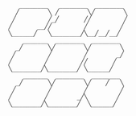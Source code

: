 ```
   ________   ________  ________ 
  ╱        ╲ ╱        ╲╱        ╲
 ╱         ╱_╱       ╱╱         ╱
╱       __╱╱         ╱         ╱ 
╲______╱   ╲________╱╲__╱__╱__╱  
    _______  ________  ________  
  _╱       ╲╱        ╲╱        ╲ 
 ╱         ╱         ╱        _╱ 
╱         ╱         ╱╱       ╱   
╲________╱╲________╱ ╲______╱    
    _______  ________  ________  
  _╱       ╲╱        ╲╱    ╱   ╲ 
 ╱         ╱         ╱         ╱ 
╱         ╱        _╱╲        ╱  
╲________╱╲________╱  ╲______╱   
```

<!--
**pimdewit/pimdewit** is a ✨ _special_ ✨ repository because its `README.md` (this file) appears on your GitHub profile.

Here are some ideas to get you started:

- 🔭 I’m currently working on ...
- 🌱 I’m currently learning ...
- 👯 I’m looking to collaborate on ...
- 🤔 I’m looking for help with ...
- 💬 Ask me about ...
- 📫 How to reach me: ...
- 😄 Pronouns: ...
- ⚡ Fun fact: ...
-->
